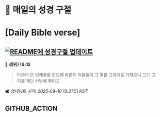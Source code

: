 # 🙏 매일의 성경 구절
# [Daily Bible verse]
## [![README에 성경구절 업데이트](https://github.com/DONGSUKA/first_test/actions/workflows/update-readme-bible.yml/badge.svg)](https://github.com/DONGSUKA/first_test/actions/workflows/update-readme-bible.yml)
<!-- START_BIBLE_VERSE -->
📖 **레위기 9:12**
> 아론이 또 번제물을 잡으매 아론의 아들들이 그 피를 그에게로 가져오니 그가 그 피를 제단 사방에 뿌리고

🕊️ _업데이트 시각: 2025-09-10 13:31:51 KST_
  <!-- END_BIBLE_VERSE -->
## GITHUB_ACTION

